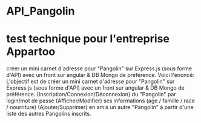 # API_Pangolin <h1>test technique pour l'entreprise Appartoo </h1>
créer un mini carnet d'adresse pour "Pangolin" sur Express.js (sous forme d'API) avec un front sur angular &amp;  DB Mongo de préférence. 
Voici l'énoncé:
L'objectif est de créer un mini carnet d'adresse pour "Pangolin" sur Express.js (sous forme d'API) avec un front sur angular &  DB Mongo de préférence. 
(Inscription/Connexion/Déconnexion) du "Pangolin" par login/mot de passe 
(Afficher/Modifier) ses informations (age / famille / race / nourriture) 
(Ajouter/Supprimer) en amis un autre "Pangolin" à partir d'une liste des autres Pangolins inscrits.
